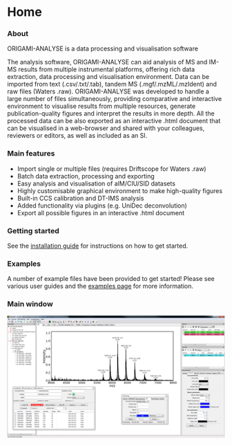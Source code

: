 # Home
### About 
ORIGAMI-ANALYSE is a data processing and visualisation software

The analysis software, ORIGAMI-ANALYSE can aid analysis of MS and IM-MS results from multiple instrumental platforms, offering rich data extraction, data processing and visualisation environment. Data can be imported from text (.csv/.txt/.tab), tandem MS (.mgf/.mzML/.mzIdent) and raw files (Waters .raw). ORIGAMI-ANALYSE was developed to handle a large number of files simultaneously, providing comparative and interactive environment to visualise results from multiple resources, generate publication-quality figures and interpret the results in more depth. All the processed data can be also exported as an interactive .html document that can be visualised in a web-browser and shared with your colleagues, reviewers or editors, as well as included as an SI. 


### Main features
-   Import single or multiple files (requires Driftscope for Waters .raw)
-   Batch data extraction, processing and exporting
-   Easy analysis and visualisation of aIM/CIU/SID datasets
-   Highly customisable graphical environment to make high-quality figures
-   Built-in CCS calibration and DT-IMS analysis
-   Added functionality via plugins (e.g. UniDec deconvolution)
-   Export all possible figures in an interactive .html document


### Getting started
See the [installation guide](installation.md) for instructions on how to get started.

### Examples
A number of example files have been provided to get started! Please see various user guides and the [examples page](user-guide/example-files.md) for more information.


### Main window
![Image](img/main-window.png)